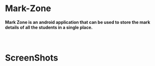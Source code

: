 # Mark-Zone

#### Mark Zone is an android application that can be used to store the mark details of all the students in a single place.

<p>&nbsp;</p>




# ScreenShots










